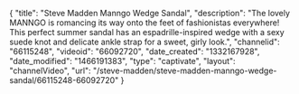 {
    "title": "Steve Madden Manngo Wedge Sandal",
    "description": "The lovely MANNGO is romancing its way onto the feet of fashionistas everywhere! This perfect summer sandal has an espadrille-inspired wedge with a sexy suede knot and delicate ankle strap for a sweet, girly look.",
    "channelid": "66115248",
    "videoid": "66092720",
    "date_created": "1332167928",
    "date_modified": "1466191383",
    "type": "captivate",
    "layout": "channelVideo",
    "url": "\/steve-madden\/steve-madden-manngo-wedge-sandal\/66115248-66092720"
}